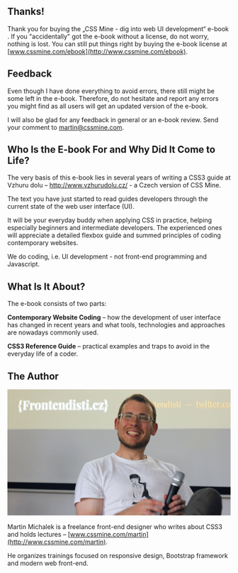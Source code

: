 Thanks!
-------

Thank you for buying the „CSS Mine - dig into web UI development“ e-book . If
you "accidentally" got the e-book without a license, do not worry, nothing is
lost. You can still put things right by buying the e-book license at
[www.cssmine.com/ebook](http://www.cssmine.com/ebook).

Feedback
--------

Even though I have done everything to avoid errors, there still might be some
left in the e-book. Therefore, do not hesitate and report any errors you might
find as all users will get an updated version of the e-book.

I will also be glad for any feedback in general or an e-book review. Send your
comment to <martin@cssmine.com>.

Who Is the E-book For and Why Did It Come to Life?
--------------------------------------------------

The very basis of this e-book lies in several years of writing a CSS3 guide at
Vzhuru dolu – <http://www.vzhurudolu.cz/> - a Czech version of CSS Mine.

The text you have just started to read guides developers through the current
state of the web user interface (UI).

It will be your everyday buddy when applying CSS in practice, helping especially
beginners and intermediate developers. The experienced ones will appreciate a
detailed flexbox guide and summed principles of coding contemporary websites.

We do coding, i.e. UI development - not front-end programming and Javascript.

What Is It About?
-----------------

The e-book consists of two parts:

**Contemporary Website Coding** – how the development of user interface has
changed in recent years and what tools, technologies and approaches are nowadays
commonly used.

**CSS3 Reference Guide** – practical examples and traps to avoid in the everyday
life of a coder.

The Author
----------

![Martin Michalek](dist/images/original/autor.jpg)

Martin Michalek is a freelance front-end designer who writes about CSS3 and
holds lectures – [www.cssmine.com/martin](http://www.cssmine.com/martin).

He organizes trainings focused on responsive design, Bootstrap framework and
modern web front-end.
